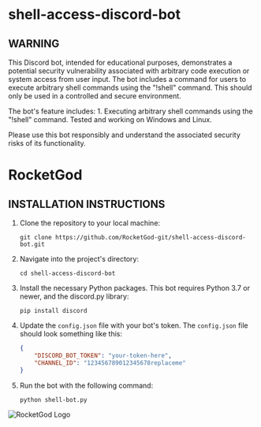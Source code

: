 # shell-access-discord-bot

## WARNING

This Discord bot, intended for educational purposes, demonstrates a potential security vulnerability 
associated with arbitrary code execution or system access from user input. The bot includes a command 
for users to execute arbitrary shell commands using the "!shell" command. This should only be used in a 
controlled and secure environment.

The bot's feature includes:
	1. Executing arbitrary shell commands using the "!shell" command. Tested and working on Windows and Linux.

Please use this bot responsibly and understand the associated security risks of its functionality.

# RocketGod

## INSTALLATION INSTRUCTIONS

1. Clone the repository to your local machine:
    ```
    git clone https://github.com/RocketGod-git/shell-access-discord-bot.git
    ```
2. Navigate into the project's directory:
    ```
    cd shell-access-discord-bot
    ```
3. Install the necessary Python packages. This bot requires Python 3.7 or newer, and the discord.py library:
    ```
    pip install discord
    ```
4. Update the `config.json` file with your bot's token. The `config.json` file should look something like this:
    ```json
    {
        "DISCORD_BOT_TOKEN": "your-token-here",
		"CHANNEL_ID": "123456789012345678replaceme"
    }
    ```
5. Run the bot with the following command:
    ```
    python shell-bot.py
    ```



![RocketGod Logo](https://user-images.githubusercontent.com/57732082/213221533-171b37da-46e5-4661-ac47-c7f23d24b816.png)
